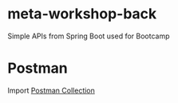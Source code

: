# meta-workshop-back
Simple APIs from Spring Boot used for Bootcamp

# Postman
Import [Postman Collection](.postman/Workshop.postman_collection.json)
